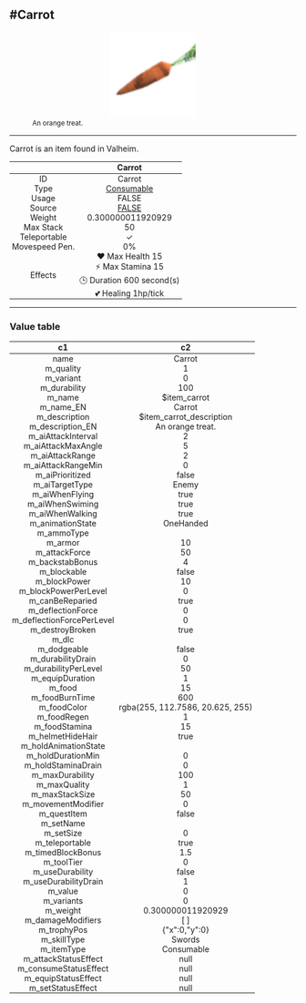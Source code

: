 <meta property="og:title" content="Carrot - MoreValheim" /><meta property="og:type" content="website" /><meta property="og:image" content="/assets/carrot.png" /><meta property="og:description" content="Carrot is an item found in Valheim." /><meta name="theme-color" content="#546D78"><meta name="twitter:card" content="summary_large_image">
#Carrot
-------------
<style>img {width:20px;}.tb {width:150px;display: block;margin-left: auto;margin-right: auto;}</style>

<style>.md-typeset table:not([class]) th:not([align]) {min-width:unset!important;}</style>
<style>td{padding:0em 0.3em!important;text-align:center!important;border-left:.05rem solid var(--md-default-fg-color--lightest)}</style>

<style>th{padding:0.1em 0.3em!important;text-align:center!important;font-weight:bold}</style>

<style>pre{text-align:right!important}</style>
<style>table tr td:first-child {border-left: 0;};</style>

<figure><img src="/assets/carrot.png" class="tb" /><figcaption><small>An orange treat.</small></figcaption></figure>

-------------

Carrot is an item found in Valheim.

|        | Carrot              |
| ----------- | ------------------------------------ |
| ID |Carrot
| Type | [Consumable](../../types/consumable)
| Usage | FALSE<br>
| Source | [FALSE](../../items/false)
| Weight | 0.300000011920929 |
| Max Stack | 50 |
| Teleportable | ✓
| Movespeed Pen. | 0%
| Effects | ❤️ Max Health 15<br>⚡ Max Stamina 15<br>🕒 Duration 600 second(s) <br>💕 Healing 1hp/tick <br>

-------------

### Value table
|c1|c2|
|----|----|
|name|Carrot|
|m_quality|1|
|m_variant|0|
|m_durability|100|
|m_name|$item_carrot|
|m_name_EN|Carrot|
|m_description|$item_carrot_description|
|m_description_EN|An orange treat.|
|m_aiAttackInterval|2|
|m_aiAttackMaxAngle|5|
|m_aiAttackRange|2|
|m_aiAttackRangeMin|0|
|m_aiPrioritized|false|
|m_aiTargetType|Enemy|
|m_aiWhenFlying|true|
|m_aiWhenSwiming|true|
|m_aiWhenWalking|true|
|m_animationState|OneHanded|
|m_ammoType||
|m_armor|10|
|m_attackForce|50|
|m_backstabBonus|4|
|m_blockable|false|
|m_blockPower|10|
|m_blockPowerPerLevel|0|
|m_canBeReparied|true|
|m_deflectionForce|0|
|m_deflectionForcePerLevel|0|
|m_destroyBroken|true|
|m_dlc||
|m_dodgeable|false|
|m_durabilityDrain|0|
|m_durabilityPerLevel|50|
|m_equipDuration|1|
|m_food|15|
|m_foodBurnTime|600|
|m_foodColor|rgba(255, 112.7586, 20.625, 255)|
|m_foodRegen|1|
|m_foodStamina|15|
|m_helmetHideHair|true|
|m_holdAnimationState||
|m_holdDurationMin|0|
|m_holdStaminaDrain|0|
|m_maxDurability|100|
|m_maxQuality|1|
|m_maxStackSize|50|
|m_movementModifier|0|
|m_questItem|false|
|m_setName||
|m_setSize|0|
|m_teleportable|true|
|m_timedBlockBonus|1.5|
|m_toolTier|0|
|m_useDurability|false|
|m_useDurabilityDrain|1|
|m_value|0|
|m_variants|0|
|m_weight|0.300000011920929|
|m_damageModifiers|[  ]|
|m_trophyPos|{"x":0,"y":0}|
|m_skillType|Swords|
|m_itemType|Consumable|
|m_attackStatusEffect|null|
|m_consumeStatusEffect|null|
|m_equipStatusEffect|null|
|m_setStatusEffect|null|
